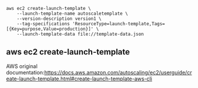 ```
aws ec2 create-launch-template \
    --launch-template-name autoscaletemplate \
    --version-description version1 \
    --tag-specifications 'ResourceType=launch-template,Tags=[{Key=purpose,Value=production}]' \
    --launch-template-data file://template-data.json
```

## aws ec2 create-launch-template



AWS original documentation:https://docs.aws.amazon.com/autoscaling/ec2/userguide/create-launch-template.html#create-launch-template-aws-cli
